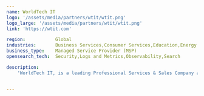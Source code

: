 ```yaml
---
name: WorldTech IT
logo: '/assets/media/partners/wtit/wtit.png'
logo_large: '/assets/media/partners/wtit/wtit.png'
link: 'https://wtit.com'

region:           Global
industries:       Business Services,Consumer Services,Education,Energy and Utilities,Healthcare,Media and Entertainment,Public Sector,Non-Profit,Retail and e-Commerce,Software and Technology,Financial Services
business_type:    Managed Service Provider (MSP)
opensearch_tech:  Security,Logs and Metrics,Observability,Search

description:  
    'WorldTech IT, is a leading Professional Services & Sales Company around F5 Solutions. An F5 Guardian Partner, we specialize in Designing & Supporting advanced solutions around F5 Networks BIG-IP & NGINX Technology. From Application Delivery / Load Balancing to advanced Application Security, Access, and scaling - we have proven subject matter experts who can assist with your F5 projects & purchases.'


---
```

